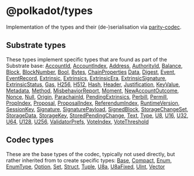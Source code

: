
@polkadot/types
===============

Implementation of the types and their (de-)serialisation via [parity-codec](https://github.com/paritytech/parity-codec).

Substrate types
---------------

These types implement specific types that are found as part of the Substrate base: [AccountId](classes/_accountid_.accountid.md), [AccountIndex](classes/_accountindex_.accountindex.md), [Address](classes/_address_.address.md), [AuthorityId](classes/_authorityid_.authorityid.md), [Balance](classes/_balance_.balance.md), [Block](classes/_block_.block.md), [BlockNumber](classes/_blocknumber_.blocknumber.md), [Bool](classes/_bool_.bool.md), [Bytes](classes/_bytes_.bytes.md), [ChainProperties](classes/_chainproperties_.chainproperties.md) [Data](classes/_data_.data.md), [Digest](classes/_digest_.digest.md), [Event](classes/_event_.event.md), [EventRecord](classes/_eventrecord_.eventrecord.md), [Extrinsic](classes/_extrinsic_.extrinsic.md), [Extrinsics](interfaces/_method_.extrinsics.md), [ExtrinsicEra](classes/_extrinsicera_.extrinsicera.md), [ExtrinsicSignature](classes/_extrinsicsignature_.extrinsicsignature.md), [ExtrinsicStatus](classes/_extrinsicstatus_.extrinsicstatus.md), [Gas](classes/_gas_.gas.md), [H256](classes/_h256_.h256.md), [H512](classes/_h512_.h512.md), [Hash](classes/_hash_.hash.md), [Header](classes/_header_.header.md), [Justification](classes/_justification_.justification.md), [KeyValue](classes/_keyvalue_.keyvalue.md), [Metadata](classes/_metadata_.metadata.md), [Method](classes/_method_.method.md), [MisbehaviorReport](classes/_misbehaviorreport_.misbehaviorreport.md), [Moment](classes/_moment_.moment.md), [NewAccountOutcome](classes/_newaccountoutcome_.newaccountoutcome.md), [Nonce](classes/_nonce_.nonce.md), [Null](classes/_null_.null.md), [Origin](classes/_origin_.origin.md), [ParachainId](classes/_parachainid_.parachainid.md), [PendingExtrinsics](classes/_pendingextrinsics_.pendingextrinsics.md), [Perbill](classes/_perbill_.perbill.md), [Permill](classes/_permill_.permill.md), [PropIndex](classes/_propindex_.propindex.md), [Proposal](classes/_proposal_.proposal.md), [ProposalIndex](classes/_proposalindex_.proposalindex.md), [ReferendumIndex](classes/_referendumindex_.referendumindex.md), [RuntimeVersion](classes/_runtimeversion_.runtimeversion.md), [SessionKey](classes/_sessionkey_.sessionkey.md), [Signature](classes/_signature_.signature.md), [SignaturePayload](classes/_signaturepayload_.signaturepayload.md), [SignedBlock](classes/_signedblock_.signedblock.md), [StorageChangeSet](classes/_storagechangeset_.storagechangeset.md), [StorageData](classes/_storagedata_.storagedata.md), [StorageKey](classes/_storagekey_.storagekey.md), [StoredPendingChange](classes/_storedpendingchange_.storedpendingchange.md), [Text](classes/_text_.text.md), [Type](classes/_codec_struct_.struct.md#type), [U8](classes/_u8_.u8.md), [U16](classes/_u16_.u16.md), [U32](classes/_u32_.u32.md), [U64](classes/_u64_.u64.md), [U128](classes/_u128_.u128.md), [U256](classes/_u256_.u256.md), [ValidatorPrefs](classes/_validatorprefs_.validatorprefs.md), [VoteIndex](classes/_voteindex_.voteindex.md), [VoteThreshold](classes/_votethreshold_.votethreshold.md)

Codec types
-----------

These are the base types of the codec, typically not used directly, but rather inherited from to create specific types: [Base](classes/_codec_base_.base.md), [Compact](classes/_codec_compact_.compact.md), [Enum](classes/_codec_enum_.enum.md), [EnumType](classes/_codec_enumtype_.enumtype.md), [Option](classes/_codec_option_.option.md), [Set](classes/_codec_set_.set.md), [Struct](classes/_codec_struct_.struct.md), [Tuple](classes/_codec_tuple_.tuple.md), [U8a](classes/_codec_u8a_.u8a.md), [U8aFixed](classes/_codec_u8afixed_.u8afixed.md), [UInt](classes/_codec_uint_.uint.md), [Vector](classes/_codec_vector_.vector.md)

